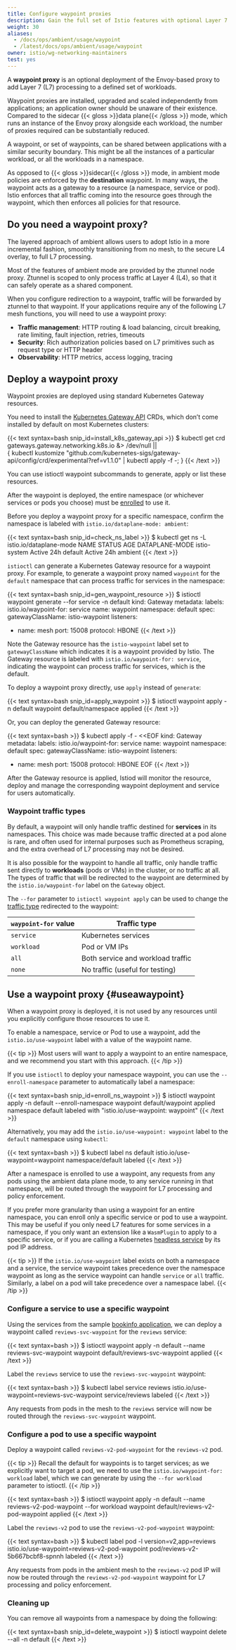 ```yaml
---
title: Configure waypoint proxies
description: Gain the full set of Istio features with optional Layer 7 proxies.
weight: 30
aliases:
  - /docs/ops/ambient/usage/waypoint
  - /latest/docs/ops/ambient/usage/waypoint
owner: istio/wg-networking-maintainers
test: yes
---
```


A **waypoint proxy** is an optional deployment of the Envoy-based proxy to add Layer 7 (L7) processing to a defined set of workloads.

Waypoint proxies are installed, upgraded and scaled independently from applications; an application owner should be unaware of their existence. Compared to the sidecar {{< gloss >}}data plane{{< /gloss >}} mode, which runs an instance of the Envoy proxy alongside each workload, the number of proxies required can be substantially reduced.

A waypoint, or set of waypoints, can be shared between applications with a similar security boundary. This might be all the instances of a particular workload, or all the workloads in a namespace.

As opposed to {{< gloss >}}sidecar{{< /gloss >}} mode, in ambient mode policies are enforced by the **destination** waypoint. In many ways, the waypoint acts as a gateway to a resource (a namespace, service or pod). Istio enforces that all traffic coming into the resource goes through the waypoint, which then enforces all policies for that resource.

## Do you need a waypoint proxy?

The layered approach of ambient allows users to adopt Istio in a more incremental fashion, smoothly transitioning from no mesh, to the secure L4 overlay, to full L7 processing.

Most of the features of ambient mode are provided by the ztunnel node proxy. Ztunnel is scoped to only process traffic at Layer 4 (L4), so that it can safely operate as a shared component.

When you configure redirection to a waypoint, traffic will be forwarded by ztunnel to that waypoint. If your applications require any of the following L7 mesh functions, you will need to use a waypoint proxy:

* **Traffic management**: HTTP routing & load balancing, circuit breaking, rate limiting, fault injection, retries, timeouts
* **Security**: Rich authorization policies based on L7 primitives such as request type or HTTP header
* **Observability**: HTTP metrics, access logging, tracing

## Deploy a waypoint proxy

Waypoint proxies are deployed using standard Kubernetes Gateway resources. 

You need to install the [Kubernetes Gateway API](https://gateway-api.sigs.k8s.io/) CRDs, which don’t come installed by default on most Kubernetes clusters:

{{< text syntax=bash snip_id=install_k8s_gateway_api >}}
$ kubectl get crd gateways.gateway.networking.k8s.io &> /dev/null || \
  { kubectl kustomize "github.com/kubernetes-sigs/gateway-api/config/crd/experimental?ref=v1.1.0" | kubectl apply -f -; }
{{< /text >}}

You can use istioctl waypoint subcommands to generate, apply or list these resources.

After the waypoint is deployed, the entire namespace (or whichever services or pods you choose) must be [enrolled](#useawaypoint) to use it.

Before you deploy a waypoint proxy for a specific namespace, confirm the namespace is labeled with `istio.io/dataplane-mode: ambient`:

{{< text syntax=bash snip_id=check_ns_label >}}
$ kubectl get ns -L istio.io/dataplane-mode
NAME              STATUS   AGE   DATAPLANE-MODE
istio-system      Active   24h
default           Active   24h   ambient
{{< /text >}}

`istioctl` can generate a Kubernetes Gateway resource for a waypoint proxy. For example, to generate a waypoint proxy named `waypoint` for the `default` namespace that can process traffic for services in the namespace:

{{< text syntax=bash snip_id=gen_waypoint_resource >}}
$ istioctl waypoint generate --for service -n default
kind: Gateway
metadata:
  labels:
    istio.io/waypoint-for: service
  name: waypoint
  namespace: default
spec:
  gatewayClassName: istio-waypoint
  listeners:
  - name: mesh
    port: 15008
    protocol: HBONE
{{< /text >}}

Note the Gateway resource has the `istio-waypoint` label set to `gatewayClassName` which indicates it is a waypoint provided by Istio. The Gateway resource is labeled with `istio.io/waypoint-for: service`, indicating the waypoint can process traffic for services, which is the default.

To deploy a waypoint proxy directly, use `apply` instead of `generate`:

{{< text syntax=bash snip_id=apply_waypoint >}}
$ istioctl waypoint apply -n default
waypoint default/namespace applied
{{< /text >}}

Or, you can deploy the generated Gateway resource:

{{< text syntax=bash >}}
$ kubectl apply -f - <<EOF
kind: Gateway
metadata:
  labels:
    istio.io/waypoint-for: service
  name: waypoint
  namespace: default
spec:
  gatewayClassName: istio-waypoint
  listeners:
  - name: mesh
    port: 15008
    protocol: HBONE
EOF
{{< /text >}}

After the Gateway resource is applied, Istiod will monitor the resource, deploy and manage the corresponding waypoint deployment and service for users automatically.

### Waypoint traffic types

By default, a waypoint will only handle traffic destined for **services** in its namespaces. This choice was made because traffic directed at a pod alone is rare, and often used for internal purposes such as Prometheus scraping, and the extra overhead of L7 processing may not be desired.

It is also possible for the waypoint to handle all traffic, only handle traffic sent directly to **workloads** (pods or VMs) in the cluster, or no traffic at all. The types of traffic that will be redirected to the waypoint are determined by the `istio.io/waypoint-for` label on the `Gateway` object.

The `--for` parameter to `istioctl waypoint apply` can be used to change the [traffic type](#waypoint-traffic-types) redirected to the waypoint:

| `waypoint-for` value | Traffic type |
| -------------------- | ------------ |
| `service`            | Kubernetes services |
| `workload`           | Pod or VM IPs |
| `all`                | Both service and workload traffic |
| `none`               | No traffic (useful for testing) |

## Use a waypoint proxy {#useawaypoint}

When a waypoint proxy is deployed, it is not used by any resources until you explicitly configure those resources to use it.

To enable a namespace, service or Pod to use a waypoint, add the `istio.io/use-waypoint` label with a value of the waypoint name.

{{< tip >}}
Most users will want to apply a waypoint to an entire namespace, and we recommend you start with this approach.
{{< /tip >}}

If you use `istioctl` to deploy your namespace waypoint, you can use the `--enroll-namespace` parameter to automatically label a namespace:

{{< text syntax=bash snip_id=enroll_ns_waypoint >}}
$ istioctl waypoint apply -n default --enroll-namespace
waypoint default/waypoint applied
namespace default labeled with "istio.io/use-waypoint: waypoint"
{{< /text >}}

Alternatively, you may add the `istio.io/use-waypoint: waypoint` label to the `default` namespace using `kubectl`:

{{< text syntax=bash >}}
$ kubectl label ns default istio.io/use-waypoint=waypoint
namespace/default labeled
{{< /text >}}

After a namespace is enrolled to use a waypoint, any requests from any pods using the ambient data plane mode, to any service running in that namespace, will be routed through the waypoint for L7 processing and policy enforcement.

If you prefer more granularity than using a waypoint for an entire namespace, you can enroll only a specific service or pod to use a waypoint. This may be useful if you only need L7 features for some services in a namespace, if you only want an extension like a `WasmPlugin` to apply to a specific service, or if you are calling a Kubernetes
[headless service](https://kubernetes.io/docs/concepts/services-networking/service/#headless-services) by its pod IP address.

{{< tip >}}
If the `istio.io/use-waypoint` label exists on both a namespace and a service, the service waypoint takes precedence over the namespace waypoint as long as the service waypoint can handle `service` or `all` traffic. Similarly, a label on a pod will take precedence over a namespace label.
{{< /tip >}}

### Configure a service to use a specific waypoint

Using the services from the sample [bookinfo application](/docs/examples/bookinfo/), we can deploy a waypoint called `reviews-svc-waypoint` for the `reviews` service:

{{< text syntax=bash >}}
$ istioctl waypoint apply -n default --name reviews-svc-waypoint
waypoint default/reviews-svc-waypoint applied
{{< /text >}}

Label the `reviews` service to use the `reviews-svc-waypoint` waypoint:

{{< text syntax=bash >}}
$ kubectl label service reviews istio.io/use-waypoint=reviews-svc-waypoint
service/reviews labeled
{{< /text >}}

Any requests from pods in the mesh to the `reviews` service will now be routed through the `reviews-svc-waypoint` waypoint.

### Configure a pod to use a specific waypoint

Deploy a waypoint called `reviews-v2-pod-waypoint` for the `reviews-v2` pod.

{{< tip >}}
Recall the default for waypoints is to target services; as we explicitly want to target a pod, we need to use the `istio.io/waypoint-for: workload` label, which we can generate by using the `--for workload` parameter to istioctl.
{{< /tip >}}

{{< text syntax=bash >}}
$ istioctl waypoint apply -n default --name reviews-v2-pod-waypoint --for workload
waypoint default/reviews-v2-pod-waypoint applied
{{< /text >}}

Label the `reviews-v2` pod to use the `reviews-v2-pod-waypoint` waypoint:

{{< text syntax=bash >}}
$ kubectl label pod -l version=v2,app=reviews istio.io/use-waypoint=reviews-v2-pod-waypoint
pod/reviews-v2-5b667bcbf8-spnnh labeled
{{< /text >}}

Any requests from pods in the ambient mesh to the `reviews-v2` pod IP will now be routed through the `reviews-v2-pod-waypoint` waypoint for L7 processing and policy enforcement.

### Cleaning up

You can remove all waypoints from a namespace by doing the following:

{{< text syntax=bash snip_id=delete_waypoint >}}
$ istioctl waypoint delete --all -n default
{{< /text >}}
